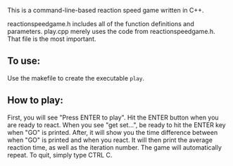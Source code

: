 <p>
  This is a command-line-based reaction speed game written in C++.
</p>
<p>
  reactionspeedgame.h includes all of the function definitions and parameters.  
  play.cpp merely uses the code from reactionspeedgame.h.  That file is the most important.
</p>
<h2>To use:</h2>
<p>
  Use the makefile to create the executable <code>play</code>.
</p>
<h2>How to play:</h2>
<p>
  First, you will see "Press ENTER to play".  Hit the ENTER button when you are ready to react.
  When you see "get set...", be ready to hit the ENTER key when "GO" is printed.
  After, it will show you the time difference between when "GO" is printed and when you react.
  It will then print the average reaction time, as well as the iteration number.
  The game will automatically repeat.  To quit, simply type CTRL C.
</p>
